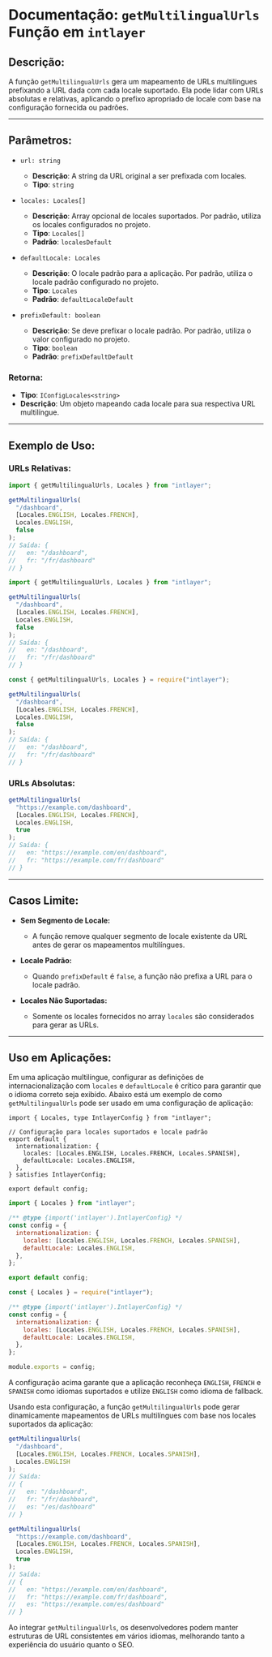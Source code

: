 # Documentação: `getMultilingualUrls` Função em `intlayer`

## Descrição:

A função `getMultilingualUrls` gera um mapeamento de URLs multilíngues prefixando a URL dada com cada locale suportado. Ela pode lidar com URLs absolutas e relativas, aplicando o prefixo apropriado de locale com base na configuração fornecida ou padrões.

---

## Parâmetros:

- `url: string`

  - **Descrição**: A string da URL original a ser prefixada com locales.
  - **Tipo**: `string`

- `locales: Locales[]`

  - **Descrição**: Array opcional de locales suportados. Por padrão, utiliza os locales configurados no projeto.
  - **Tipo**: `Locales[]`
  - **Padrão**: `localesDefault`

- `defaultLocale: Locales`

  - **Descrição**: O locale padrão para a aplicação. Por padrão, utiliza o locale padrão configurado no projeto.
  - **Tipo**: `Locales`
  - **Padrão**: `defaultLocaleDefault`

- `prefixDefault: boolean`
  - **Descrição**: Se deve prefixar o locale padrão. Por padrão, utiliza o valor configurado no projeto.
  - **Tipo**: `boolean`
  - **Padrão**: `prefixDefaultDefault`

### Retorna:

- **Tipo**: `IConfigLocales<string>`
- **Descrição**: Um objeto mapeando cada locale para sua respectiva URL multilíngue.

---

## Exemplo de Uso:

### URLs Relativas:

```typescript codeFormat="typescript"
import { getMultilingualUrls, Locales } from "intlayer";

getMultilingualUrls(
  "/dashboard",
  [Locales.ENGLISH, Locales.FRENCH],
  Locales.ENGLISH,
  false
);
// Saída: {
//   en: "/dashboard",
//   fr: "/fr/dashboard"
// }
```

```javascript codeFormat="esm"
import { getMultilingualUrls, Locales } from "intlayer";

getMultilingualUrls(
  "/dashboard",
  [Locales.ENGLISH, Locales.FRENCH],
  Locales.ENGLISH,
  false
);
// Saída: {
//   en: "/dashboard",
//   fr: "/fr/dashboard"
// }
```

```javascript codeFormat="commonjs"
const { getMultilingualUrls, Locales } = require("intlayer");

getMultilingualUrls(
  "/dashboard",
  [Locales.ENGLISH, Locales.FRENCH],
  Locales.ENGLISH,
  false
);
// Saída: {
//   en: "/dashboard",
//   fr: "/fr/dashboard"
// }
```

### URLs Absolutas:

```typescript
getMultilingualUrls(
  "https://example.com/dashboard",
  [Locales.ENGLISH, Locales.FRENCH],
  Locales.ENGLISH,
  true
);
// Saída: {
//   en: "https://example.com/en/dashboard",
//   fr: "https://example.com/fr/dashboard"
// }
```

---

## Casos Limite:

- **Sem Segmento de Locale:**

  - A função remove qualquer segmento de locale existente da URL antes de gerar os mapeamentos multilíngues.

- **Locale Padrão:**

  - Quando `prefixDefault` é `false`, a função não prefixa a URL para o locale padrão.

- **Locales Não Suportadas:**
  - Somente os locales fornecidos no array `locales` são considerados para gerar as URLs.

---

## Uso em Aplicações:

Em uma aplicação multilíngue, configurar as definições de internacionalização com `locales` e `defaultLocale` é crítico para garantir que o idioma correto seja exibido. Abaixo está um exemplo de como `getMultilingualUrls` pode ser usado em uma configuração de aplicação:

```tsx codeFormat="typescript"
import { Locales, type IntlayerConfig } from "intlayer";

// Configuração para locales suportados e locale padrão
export default {
  internationalization: {
    locales: [Locales.ENGLISH, Locales.FRENCH, Locales.SPANISH],
    defaultLocale: Locales.ENGLISH,
  },
} satisfies IntlayerConfig;

export default config;
```

```javascript codeFormat="esm"
import { Locales } from "intlayer";

/** @type {import('intlayer').IntlayerConfig} */
const config = {
  internationalization: {
    locales: [Locales.ENGLISH, Locales.FRENCH, Locales.SPANISH],
    defaultLocale: Locales.ENGLISH,
  },
};

export default config;
```

```javascript codeFormat="commonjs"
const { Locales } = require("intlayer");

/** @type {import('intlayer').IntlayerConfig} */
const config = {
  internationalization: {
    locales: [Locales.ENGLISH, Locales.FRENCH, Locales.SPANISH],
    defaultLocale: Locales.ENGLISH,
  },
};

module.exports = config;
```

A configuração acima garante que a aplicação reconheça `ENGLISH`, `FRENCH` e `SPANISH` como idiomas suportados e utilize `ENGLISH` como idioma de fallback.

Usando esta configuração, a função `getMultilingualUrls` pode gerar dinamicamente mapeamentos de URLs multilíngues com base nos locales suportados da aplicação:

```typescript
getMultilingualUrls(
  "/dashboard",
  [Locales.ENGLISH, Locales.FRENCH, Locales.SPANISH],
  Locales.ENGLISH
);
// Saída:
// {
//   en: "/dashboard",
//   fr: "/fr/dashboard",
//   es: "/es/dashboard"
// }

getMultilingualUrls(
  "https://example.com/dashboard",
  [Locales.ENGLISH, Locales.FRENCH, Locales.SPANISH],
  Locales.ENGLISH,
  true
);
// Saída:
// {
//   en: "https://example.com/en/dashboard",
//   fr: "https://example.com/fr/dashboard",
//   es: "https://example.com/es/dashboard"
// }
```

Ao integrar `getMultilingualUrls`, os desenvolvedores podem manter estruturas de URL consistentes em vários idiomas, melhorando tanto a experiência do usuário quanto o SEO.
